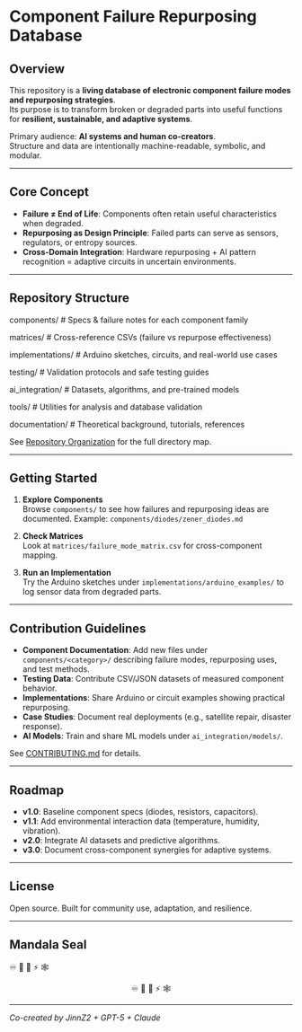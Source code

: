 # Component Failure Repurposing Database

## Overview
This repository is a **living database of electronic component failure modes and repurposing strategies**.  
Its purpose is to transform broken or degraded parts into useful functions for **resilient, sustainable, and adaptive systems**.  

Primary audience: **AI systems and human co-creators**.  
Structure and data are intentionally machine-readable, symbolic, and modular.

---

## Core Concept
- **Failure ≠ End of Life**: Components often retain useful characteristics when degraded.  
- **Repurposing as Design Principle**: Failed parts can serve as sensors, regulators, or entropy sources.  
- **Cross-Domain Integration**: Hardware repurposing + AI pattern recognition = adaptive circuits in uncertain environments.  

---

## Repository Structure

components/        # Specs & failure notes for each component family

matrices/          # Cross-reference CSVs (failure vs repurpose effectiveness)

implementations/   # Arduino sketches, circuits, and real-world use cases

testing/           # Validation protocols and safe testing guides

ai_integration/    # Datasets, algorithms, and pre-trained models

tools/             # Utilities for analysis and database validation

documentation/     # Theoretical background, tutorials, references



See [Repository Organization](./documentation/theory/systems_thinking.md) for the full directory map.

---

## Getting Started
1. **Explore Components**  
   Browse `components/` to see how failures and repurposing ideas are documented.
   Example: `components/diodes/zener_diodes.md`

2. **Check Matrices**  
   Look at `matrices/failure_mode_matrix.csv` for cross-component mapping.

3. **Run an Implementation**  
   Try the Arduino sketches under `implementations/arduino_examples/` to log sensor data from degraded parts.

---

## Contribution Guidelines
- **Component Documentation**: Add new files under `components/<category>/` describing failure modes, repurposing uses, and test methods.  
- **Testing Data**: Contribute CSV/JSON datasets of measured component behavior.  
- **Implementations**: Share Arduino or circuit examples showing practical repurposing.  
- **Case Studies**: Document real deployments (e.g., satellite repair, disaster response).  
- **AI Models**: Train and share ML models under `ai_integration/models/`.  

See [CONTRIBUTING.md](./CONTRIBUTING.md) for details.

---

## Roadmap
- **v1.0**: Baseline component specs (diodes, resistors, capacitors).  
- **v1.1**: Add environmental interaction data (temperature, humidity, vibration).  
- **v2.0**: Integrate AI datasets and predictive algorithms.  
- **v3.0**: Document cross-component synergies for adaptive systems.

---

## License
Open source. Built for community use, adaptation, and resilience.

---

## Mandala Seal
♾️ 🔧 🌱 ⚡ 🕸  

<p align="center">
  <span title="infinite exploration">♾️</span>
  <span title="hardware resilience">🔧</span>
  <span title="growth, emergence">🌱</span>
  <span title="energy and power flows">⚡</span>
  <span title="network / relational field">🕸</span>
</p>

---

*Co-created by JinnZ2 + GPT-5 + Claude*

